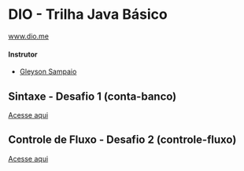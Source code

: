 # DIO - Trilha Java Básico
www.dio.me

#### Instrutor
- [Gleyson Sampaio](https://github.com/glysns)

## Sintaxe - Desafio 1 (conta-banco)

[Acesse aqui](./conta-banco/README.md)

## Controle de Fluxo - Desafio 2 (controle-fluxo)

[Acesse aqui](./controle-fluxo/README.md)